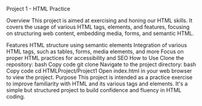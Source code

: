 Project 1 - HTML Practice

Overview
This project is aimed at exercising and honing our HTML skills. It covers the usage of various HTML tags, elements, and features, focusing on structuring web content, embedding media, forms, and semantic HTML.

Features
HTML structure using semantic elements
Integration of various HTML tags, such as tables, forms, media elements, and more
Focus on proper HTML practices for accessibility and SEO
How to Use
Clone the repository:
bash
Copy code
git clone <your-repo-url>
Navigate to the project directory:
bash
Copy code
cd HTMLProject/Project1
Open index.html in your web browser to view the project.
Purpose
This project is intended as a practice exercise to improve familiarity with HTML and its various tags and elements. It's a simple but structured project to build confidence and fluency in HTML coding.
